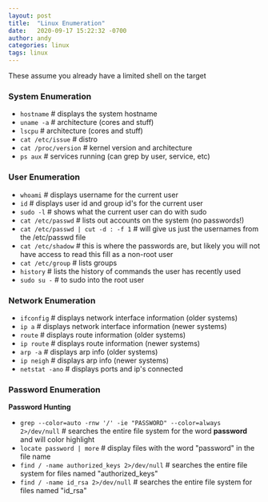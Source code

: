 ```yaml
---
layout: post
title:  "Linux Enumeration"
date:   2020-09-17 15:22:32 -0700
author: andy
categories: linux
tags: linux
---
```


These assume you already have a limited shell on the target

### System Enumeration
 
- `hostname` # displays the system hostname
- `uname -a` # architecture (cores and stuff) 
- `lscpu`  # architecture (cores and stuff)
- `cat /etc/issue` # distro
- `cat /proc/version` # kernel version and architecture
- `ps aux` # services running (can grep by user, service, etc)

### User Enumeration

- `whoami` # displays username for the current user
- `id` # displays user id and group id's for the current user
- `sudo -l` # shows what the current user can do with sudo
- `cat /etc/passwd` # lists out accounts on the system (no passwords!)
- `cat /etc/passwd | cut -d : -f 1` # will give us just the usernames from the /etc/passwd file
- `cat /etc/shadow` # this is where the passwords are, but likely you will not have access to read this fill as a non-root user
- `cat /etc/group` # lists groups
- `history` # lists the history of commands the user has recently used
- `sudo su -` # to sudo into the root user

### Network Enumeration

- `ifconfig` # displays network interface information (older systems)
- `ip a` # displays network interface information (newer systems)
- `route` # displays route information (older systems)
- `ip route` # displays route information (newer systems)
- `arp -a` # displays arp info (older systems)
- `ip neigh` # displays arp info (newer systems)
- `netstat -ano` # displays ports and ip's connected

### Password Enumeration

**Password Hunting**

- `grep --color=auto -rnw '/' -ie "PASSWORD" --color=always 2>/dev/null` # searches the entire file system for the word **password** and will color highlight
- `locate password | more` # display files with the word "password" in the file name
- `find / -name authorized_keys 2>/dev/null` # searches the entire file system for files named "authorized_keys"
- `find / -name id_rsa 2>/dev/null` # searches the entire file system for files named "id_rsa"

